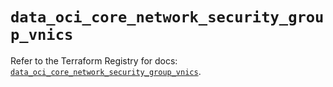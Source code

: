 # `data_oci_core_network_security_group_vnics`

Refer to the Terraform Registry for docs: [`data_oci_core_network_security_group_vnics`](https://registry.terraform.io/providers/oracle/oci/6.18.0/docs/data-sources/core_network_security_group_vnics).
